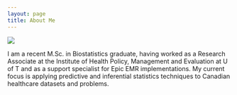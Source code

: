 ```yaml
---
layout: page
title: About Me
---
```


![](/hana-dampf/hana-dampf.github.io/blob/master/public/avatar.jpg)

I am a recent M.Sc. in Biostatistics graduate, having worked as a Research Associate at the Institute of Health Policy, Management and Evaluation at U of T and as a support specialist for Epic EMR implementations. My current focus is applying predictive and inferential statistics techniques to Canadian healthcare datasets and problems.
